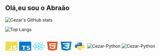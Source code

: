 ## Olá,eu sou o Abraão

![Cezar's GitHub stats](https://github-readme-stats.vercel.app/api?username=cezarbtw&show_icons=true&theme=dracula)

![Top Langs](https://github-readme-stats.vercel.app/api/top-langs/?username=cezarbtw&layout=compact)
  
  <div style="display: inline_block"><br>
  <img align="center" alt="Cezar-Js" height="30" width="40" src="https://raw.githubusercontent.com/devicons/devicon/master/icons/javascript/javascript-plain.svg">
  <img align="center" alt="Cezar-Ts" height="30" width="40" src="https://raw.githubusercontent.com/devicons/devicon/master/icons/typescript/typescript-plain.svg">
  <img align="center" alt="Cezar-React" height="30" width="40" src="https://raw.githubusercontent.com/devicons/devicon/master/icons/react/react-original.svg">
  <img align="center" alt="Cezar-HTML" height="30" width="40" src="https://raw.githubusercontent.com/devicons/devicon/master/icons/html5/html5-original.svg">
  <img align="center" alt="Cezar-CSS" height="30" width="40" src="https://raw.githubusercontent.com/devicons/devicon/master/icons/css3/css3-original.svg">
  <img align="center" alt="Cezar-Python" height="30" width="40" src="https://raw.githubusercontent.com/devicons/devicon/master/icons/python/python-original.svg">
  <img align="center" alt="Cezar-Python" height="30" width="40" src= "https://img.shields.io/badge/MySQL-005C84?style=for-the-badge&logo=mysql&logoColor=white">
  <img align="center" alt="Cezar-Python" height="30" width="40" src= "https://cdn.jsdelivr.net/gh/devicons/devicon@latest/icons/java/java-original-wordmark.svg">
  
</div>

